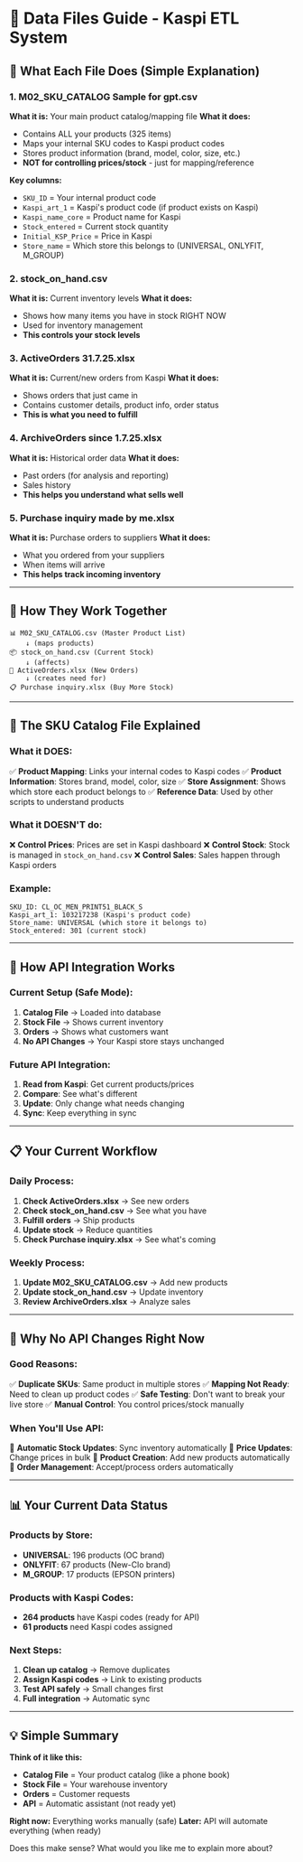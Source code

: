 # 📁 Data Files Guide - Kaspi ETL System

## 🎯 **What Each File Does (Simple Explanation)**

### 1. **M02_SKU_CATALOG Sample for gpt.csv** 
**What it is:** Your main product catalog/mapping file
**What it does:** 
- Contains ALL your products (325 items)
- Maps your internal SKU codes to Kaspi product codes
- Stores product information (brand, model, color, size, etc.)
- **NOT for controlling prices/stock** - just for mapping/reference

**Key columns:**
- `SKU_ID` = Your internal product code
- `Kaspi_art_1` = Kaspi's product code (if product exists on Kaspi)
- `Kaspi_name_core` = Product name for Kaspi
- `Stock_entered` = Current stock quantity
- `Initial_KSP_Price` = Price in Kaspi
- `Store_name` = Which store this belongs to (UNIVERSAL, ONLYFIT, M_GROUP)

### 2. **stock_on_hand.csv**
**What it is:** Current inventory levels
**What it does:**
- Shows how many items you have in stock RIGHT NOW
- Used for inventory management
- **This controls your stock levels**

### 3. **ActiveOrders 31.7.25.xlsx**
**What it is:** Current/new orders from Kaspi
**What it does:**
- Shows orders that just came in
- Contains customer details, product info, order status
- **This is what you need to fulfill**

### 4. **ArchiveOrders since 1.7.25.xlsx**
**What it is:** Historical order data
**What it does:**
- Past orders (for analysis and reporting)
- Sales history
- **This helps you understand what sells well**

### 5. **Purchase inquiry made by me.xlsx**
**What it is:** Purchase orders to suppliers
**What it does:**
- What you ordered from your suppliers
- When items will arrive
- **This helps track incoming inventory**

---

## 🔄 **How They Work Together**

```
📊 M02_SKU_CATALOG.csv (Master Product List)
    ↓ (maps products)
📦 stock_on_hand.csv (Current Stock)
    ↓ (affects)
🛒 ActiveOrders.xlsx (New Orders)
    ↓ (creates need for)
📋 Purchase inquiry.xlsx (Buy More Stock)
```

---

## 🎯 **The SKU Catalog File Explained**

### **What it DOES:**
✅ **Product Mapping**: Links your internal codes to Kaspi codes
✅ **Product Information**: Stores brand, model, color, size
✅ **Store Assignment**: Shows which store each product belongs to
✅ **Reference Data**: Used by other scripts to understand products

### **What it DOESN'T do:**
❌ **Control Prices**: Prices are set in Kaspi dashboard
❌ **Control Stock**: Stock is managed in `stock_on_hand.csv`
❌ **Control Sales**: Sales happen through Kaspi orders

### **Example:**
```
SKU_ID: CL_OC_MEN_PRINT51_BLACK_S
Kaspi_art_1: 103217238 (Kaspi's product code)
Store_name: UNIVERSAL (which store it belongs to)
Stock_entered: 301 (current stock)
```

---

## 🚀 **How API Integration Works**

### **Current Setup (Safe Mode):**
1. **Catalog File** → Loaded into database
2. **Stock File** → Shows current inventory
3. **Orders** → Shows what customers want
4. **No API Changes** → Your Kaspi store stays unchanged

### **Future API Integration:**
1. **Read from Kaspi**: Get current products/prices
2. **Compare**: See what's different
3. **Update**: Only change what needs changing
4. **Sync**: Keep everything in sync

---

## 📋 **Your Current Workflow**

### **Daily Process:**
1. **Check ActiveOrders.xlsx** → See new orders
2. **Check stock_on_hand.csv** → See what you have
3. **Fulfill orders** → Ship products
4. **Update stock** → Reduce quantities
5. **Check Purchase inquiry.xlsx** → See what's coming

### **Weekly Process:**
1. **Update M02_SKU_CATALOG.csv** → Add new products
2. **Update stock_on_hand.csv** → Update inventory
3. **Review ArchiveOrders.xlsx** → Analyze sales

---

## 🎯 **Why No API Changes Right Now**

### **Good Reasons:**
✅ **Duplicate SKUs**: Same product in multiple stores
✅ **Mapping Not Ready**: Need to clean up product codes
✅ **Safe Testing**: Don't want to break your live store
✅ **Manual Control**: You control prices/stock manually

### **When You'll Use API:**
🔄 **Automatic Stock Updates**: Sync inventory automatically
🔄 **Price Updates**: Change prices in bulk
🔄 **Product Creation**: Add new products automatically
🔄 **Order Management**: Accept/process orders automatically

---

## 📊 **Your Current Data Status**

### **Products by Store:**
- **UNIVERSAL**: 196 products (OC brand)
- **ONLYFIT**: 67 products (New-Clo brand)  
- **M_GROUP**: 17 products (EPSON printers)

### **Products with Kaspi Codes:**
- **264 products** have Kaspi codes (ready for API)
- **61 products** need Kaspi codes assigned

### **Next Steps:**
1. **Clean up catalog** → Remove duplicates
2. **Assign Kaspi codes** → Link to existing products
3. **Test API safely** → Small changes first
4. **Full integration** → Automatic sync

---

## 💡 **Simple Summary**

**Think of it like this:**
- **Catalog File** = Your product catalog (like a phone book)
- **Stock File** = Your warehouse inventory
- **Orders** = Customer requests
- **API** = Automatic assistant (not ready yet)

**Right now:** Everything works manually (safe)
**Later:** API will automate everything (when ready)

Does this make sense? What would you like me to explain more about?
